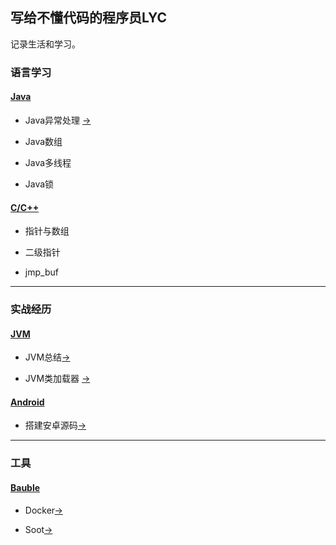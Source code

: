 ## 写给不懂代码的程序员LYC

记录生活和学习。

### 语言学习

#### [Java](./JAVA/index.md)

* Java异常处理 [->](./JAVA/Exception.md)

* Java数组

* Java多线程

* Java锁

#### [C/C++](./C/index.md)

* 指针与数组

* 二级指针

* jmp_buf

--------------------------

### 实战经历

#### [JVM](./JVM/index.md)

* JVM总结[->](./JVM/index.md)

* JVM类加载器 [->](./JVM/classloader.md)


#### [Android](./Android/index.md)

* 搭建安卓源码[->](Androidsrc.md)


--------------------------

### 工具

#### [Bauble](./Bauble/index.md)

* Docker[->](./Bauble/Docker.md)

* Soot[->](./Bauble/Soot.md)
